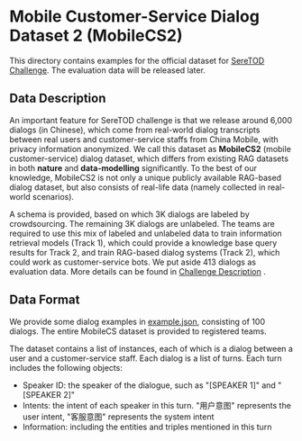 # Mobile Customer-Service Dialog Dataset 2 (MobileCS2)

This directory contains examples for the official dataset for [SereTOD Challenge](../README.md).
The evaluation data will be released later.

## Data Description
An important feature for SereTOD challenge is that we release around 6,000 dialogs (in Chinese), which come from real-world dialog transcripts between real users and
customer-service staffs from China Mobile, with privacy information anonymized. 
We call this dataset as **MobileCS2** (mobile customer-service) dialog dataset, which differs from existing RAG datasets in both **nature** and **data-modelling** significantly.
To the best of our knowledge, MobileCS2 is not only a unique publicly available RAG-based dialog dataset, but also consists of real-life data (namely collected in real-world scenarios).

A schema is provided, based on which 3K dialogs are labeled by crowdsourcing. The remaining 3K dialogs are unlabeled.
The teams are required to use this mix of labeled and unlabeled data to train information retrieval models (Track 1), which could provide a knowledge base query results for Track 2, and train RAG-based dialog systems (Track 2), which could work as customer-service bots.
We put aside 413 dialogs as evaluation data. More details can be found in [Challenge Description](http://seretod.org/SereTOD_Challenge_Description_v2.0.pdf) .

## Data Format
We provide some dialog examples in [example.json](example.json), consisting of 100 dialogs.
The entire MobileCS dataset is provided to registered teams.

The dataset contains a list of instances, each of which is a dialog between a user and a customer-service staff. Each dialog is a list of turns. Each turn includes the following objects:
* Speaker ID: the speaker of the dialogue, such as "[SPEAKER 1]" and "[SPEAKER 2]"
* Intents: the intent of each speaker in this turn. "用户意图" represents the user intent, "客服意图" represents the system intent
* Information: including the entities and triples mentioned in this turn

